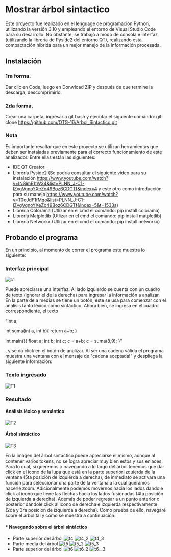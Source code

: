 # Mostrar árbol sintactico 
Este proyecto fue realizado en el lenguage de programación Python, utilizando la versión 3.10 y empleando el entorno de Visual Studio Code para su desarrollo. No obstante, se trabajó a modo de consola e interfaz (utilizando la librería de Pyside2 del entorno QT), realizando esta compactación hibrida para un mejor manejo de la información procesada.

## Instalación
### 1ra forma.
Dar clic en Code, luego en Donwload ZIP y después de que termine la descarga, descomprimirlo.

### 2da forma.
Crear una carpeta, ingresar a git bash y ejecutar el siguiente comando:  git clone https://github.com/OTG-16/Arbol_Sintactico.git

### Nota
Es importante resaltar que en este proyecto se utilizan herramientas que deben ser instaladas previamente para el correcto funcionamiento de este analizador. Entre ellas están las siguientes:

- IDE QT Creator
- Librería Pyside2 (Se podría consultar el siguiente video para su instalación https://www.youtube.com/watch?v=INSimE1tW34&list=PLNN_J-C1-lZvgVgnoYXeZo49Boz6CDGTf&index=4 y este otro como introducción para su manejo https://www.youtube.com/watch?v=T0qJdF1fMqo&list=PLNN_J-C1-lZvgVgnoYXeZo49Boz6CDGTf&index=5&t=1533s)
- Librería Colorama (Utlizar en el cmd el comando: pip install colorama)
- Librería Matplotlib (Utlizar en el cmd el comando: pip install matplotlib)
- Librería Networkx (Utlizar en el cmd el comando: pip install networkx)

## Probando el programa
En un principio, al momento de correr el programa este muestra lo siguiente:
### Interfaz principal
![c1](https://user-images.githubusercontent.com/70919055/191636160-03a7d676-64d0-44b7-be3e-5f74b06b9f8a.PNG)

Puede apreciarse una interfaz. Al lado izquierdo se cuenta con un cuadro de texto (ignorar el de la derecha) para ingresar la información a analizar. En la parte de a medias se tiene un botón, este se usa para comenzar con el análisis tanto léxico como sintáctico. 
Ahora bien, se ingresa en el cuadro correspondiente, el texto 

"int a;

int suma(int a, int b){
return a+b;
}

int main(){
float a;
int b;
int c;
c = a+b;
c = suma(8,9);
}"

, y se da click en el botón de analizar. Al ser una cadena válida el programa muestra una ventana con el mensaje de "cadena aceptada!" y despliega la siguiente información:
### Texto ingresado
![T1](https://user-images.githubusercontent.com/70919055/202300882-19939662-ce3c-4942-b0dc-60ca9f9251b7.png)
### Resultado
#### Análisis léxico y semántico
![T2](https://user-images.githubusercontent.com/70919055/202301005-e376d756-6298-447e-9eb1-a0a675e0f6ba.png)
#### Árbol sintáctico 
![T3](https://user-images.githubusercontent.com/70919055/202301132-332ccf0d-1f98-4db7-8fc1-dfa078de5d88.png)

En la imagen del árbol sintáctico puede apreciarse el mismo, aunque al contener varios tokens, no se logra apreciar muy bien estos y sus enlaces. Para lo cual, si queremos ir navegando a lo largo del árbol tenemos que dar click en el icono de la lupa que está en la parte superior izquierda de la ventana (5ta posición de izquierda a derecha), de inmediato se activara una función para seleccionar una parte de la ventana a la cual queramos hacerle zoom. Adicionalmente podemos movernos hacia los lados dandole click al icono que tiene las flechas hacia los lados fusionadas (4ta posición de izquierda a derecha). Además de poder regresar a un punto anterior o posterior dándole click al icono de derecha e izquierda respectivamente (2da y 3ra posición de izquierda a derecha).
Como prueba de ello, navegaré sobre el árbol tal y como se muestra a continuación:
#### * Navegando sobre el árbol sintáctico 
- Parte superior del árbol
![t4](https://user-images.githubusercontent.com/70919055/202308795-aafb443f-0ded-4119-9be7-be496ecf2547.png)
![t4_2](https://user-images.githubusercontent.com/70919055/202308902-68b5b939-7d32-4372-97ae-07d8bb729dc4.png)
![t4_3](https://user-images.githubusercontent.com/70919055/202308941-2c31f58e-c3cd-48d7-ba8d-2feef874a268.png)
- Parte media del árbol
![t5](https://user-images.githubusercontent.com/70919055/202309071-3d8598e2-00d1-4d46-8233-27c98c19fda9.png)
![t5_2](https://user-images.githubusercontent.com/70919055/202309169-49f85a0b-4ec3-4b0a-8e9c-43762b722ce4.png)
![t5_3](https://user-images.githubusercontent.com/70919055/202309216-694108c3-3c13-47a9-9c9a-afaaba3b0512.png)
- Parte superior del árbol
![t6](https://user-images.githubusercontent.com/70919055/202309610-297cac3a-dee4-46fb-8d10-7175a590469f.png)
![t6_2](https://user-images.githubusercontent.com/70919055/202309670-d26465bb-fff4-457d-9e98-f7cb80a6aa4c.png)
![t6__3](https://user-images.githubusercontent.com/70919055/202309732-fa1f6030-5724-4e4a-8f59-e12b76eeddf4.png)
